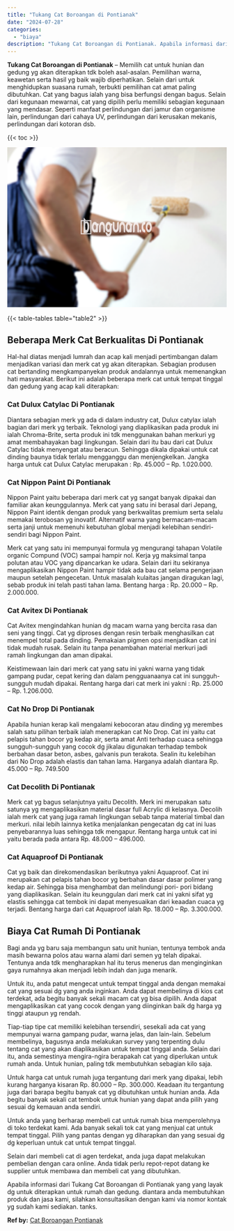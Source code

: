 ```yaml
---
title: "Tukang Cat Boroangan di Pontianak"
date: "2024-07-28"
categories: 
  - "biaya"
description: "Tukang Cat Boroangan di Pontianak. Apabila informasi dari Tukang Cat Boroangan di Pontianak yang yang layak dg untuk diterapkan untuk rumah dan gedung. diant..."
---
```


**Tukang Cat Boroangan di Pontianak** – Memilih cat untuk hunian dan gedung yg akan diterapkan tdk boleh asal-asalan. Pemilihan warna, keawetan serta hasil yg baik wajib diperhatikan. Selain dari untuk menghidupkan suasana rumah, terbukti pemilihan cat amat paling dibutuhkan. Cat yang bagus ialah yang bisa berfungsi dengan bagus. Selain dari kegunaan mewarnai, cat yang dipilih perlu memiliki sebagian kegunaan yang mendasar. Seperti manfaat perlindungan dari jamur dan organisme lain, perlindungan dari cahaya UV, perlindungan dari kerusakan mekanis, perlindungan dari kotoran dsb.

{{< toc >}}

![Tukang Cat Boroangan di Pontianak](/images/jasa-cat-murah02.png)

{{< table-tables table="table2" >}}

## Beberapa Merk Cat Berkualitas Di Pontianak

Hal-hal diatas menjadi lumrah dan acap kali menjadi pertimbangan dalam menjadikan variasi dan merk cat yg akan diterapkan. Sebagian produsen cat bertanding mengkampanyekan produk andalannya untuk memenangkan hati masyarakat. Berikut ini adalah beberapa merk cat untuk tempat tinggal dan gedung yang acap kali diterapkan:

### Cat Dulux Catylac Di Pontianak

Diantara sebagian merk yg ada di dalam industry cat, Dulux catylax ialah bagian dari merk yg terbaik. Teknologi yang diaplikasikan pada produk ini ialah Chroma-Brite, serta produk ini tdk menggunakan bahan merkuri yg amat membahayakan bagi lingkungan. Selain dari itu bau dari cat Dulux Catylac tidak menyengat atau beracun. Sehingga dikala dipakai untuk cat dinding baunya tidak terlalu mengganggu dan menjengkelkan. Jangka harga untuk cat Dulux Catylac merupakan : Rp. 45.000 – Rp. 1.020.000.

### Cat Nippon Paint Di Pontianak

Nippon Paint yaitu beberapa dari merk cat yg sangat banyak dipakai dan familiar akan keunggulannya. Merk cat yang satu ini berasal dari Jepang, Nippon Paint identik dengan produk yang berkwalitas premium serta selalu memakai terobosan yg inovatif. Alternatif warna yang bermacam-macam serta janji untuk memenuhi kebutuhan global menjadi kelebihan sendiri-sendiri bagi Nippon Paint.

Merk cat yang satu ini mempunyai formula yg mengurangi tahapan Volatile organic Compund (VOC) sampai hampir nol. Kerja yg maksimal tanpa polutan atau VOC yang dipancarkan ke udara. Selain dari itu sekiranya mengaplikasikan Nippon Paint hampir tidak ada bau cat selama pengerjaan maupun setelah pengecetan. Untuk masalah kulaitas jangan diragukan lagi, sebab produk ini telah pasti tahan lama. Bentang harga : Rp. 20.000 – Rp. 2.000.000.

### Cat Avitex Di Pontianak

Cat Avitex mengindahkan hunian dg macam warna yang bercita rasa dan seni yang tinggi. Cat yg diproses dengan resin terbaik menghasilkan cat menempel total pada dinding. Pemakaian pigmen opsi menjadikan cat ini tidak mudah rusak. Selain itu tanpa penambahan material merkuri jadi ramah lingkungan dan aman dipakai.

Keistimewaan lain dari merk cat yang satu ini yakni warna yang tidak gampang pudar, cepat kering dan dalam pengguanaanya cat ini sungguh-sungguh mudah dipakai. Rentang harga dari cat merk ini yakni : Rp. 25.000 – Rp. 1.206.000.

### Cat No Drop Di Pontianak

Apabila hunian kerap kali mengalami kebocoran atau dinding yg merembes salah satu pilihan terbaik ialah menerapkan cat No Drop. Cat ini yaitu cat pelapis tahan bocor yg kedap air, serta amat Anti terhadap cuaca sehingga sungguh-sungguh yang cocok dg jikalau digunakan terhadap tembok berbahan dasar beton, asbes, galvanis pun terakota. Sealin itu kelebihan dari No Drop adalah elastis dan tahan lama. Harganya adalah diantara Rp. 45.000 – Rp. 749.500

### Cat Decolith Di Pontianak

Merk cat yg bagus selanjutnya yaitu Decolith. Merk ini merupakan satu satunya yg mengaplikasikan material dasar full Acrylic di kelasnya. Decolih ialah merk cat yang juga ramah lingkungan sebab tanpa material timbal dan merkuri. nilai lebih lainnya ketika menjalankan pengecatan dg cat ini luas penyebarannya luas sehingga tdk mengapur. Rentang harga untuk cat ini yaitu berada pada antara Rp. 48.000 – 496.000.

### Cat Aquaproof Di Pontianak

Cat yg baik dan direkomendasikan berikutnya yakni Aquaproof. Cat ini merupakan cat pelapis tahan bocor yg berbahan dasar dasar polimer yang kedap air. Sehingga bisa menghambat dan melindungi pori- pori bidang yang diaplikasikan. Selain itu keunggulan dari merk cat ini yakni sifat yg elastis sehingga cat tembok ini dapat menyesuaikan dari keaadan cuaca yg terjadi. Bentang harga dari cat Aquaproof ialah Rp. 18.000 – Rp. 3.300.000.

## Biaya Cat Rumah Di Pontianak

Bagi anda yg baru saja membangun satu unit hunian, tentunya tembok anda masih bewarna polos atau warna alami dari semen yg telah dipakai. Tentunya anda tdk mengharapkan hal itu terus menerus dan menginginkan gaya rumahnya akan menjadi lebih indah dan juga menarik.

Untuk itu, anda patut mengecat untuk tempat tinggal anda dengan memakai cat yang sesuai dg yang anda inginkan. Anda dapat membelinya di kios cat terdekat, ada begitu banyak sekali macam cat yg bisa dipilih. Anda dapat mengaplikasikan cat yang cocok dengan yang diinginkan baik dg harga yg tinggi ataupun yg rendah.

Tiap-tiap tipe cat memiliki kelebihan tersendiri, sesekali ada cat yang mempunyai warna gampang pudar, warna jelas, dan lain-lain. Sebelum membelinya, bagusnya anda melakukan survey yang terpenting dulu tentang cat yang akan diaplikasikan untuk tempat tinggal anda. Selain dari itu, anda semestinya mengira-ngira berapakah cat yang diperlukan untuk rumah anda. Untuk hunian, paling tdk membutuhkan sebagian kilo saja.

Untuk harga cat untuk rumah juga tergantung dari merk yang dipakai, lebih kurang harganya kisaran Rp. 80.000 – Rp. 300.000. Keadaan itu tergantung juga dari barapa begitu banyak cat yg dibutuhkan untuk hunian anda. Ada begitu banyak sekali cat tembok untuk hunian yang dapat anda pilih yang sesuai dg kemauan anda sendiri.

Untuk anda yang berharap membeli cat untuk rumah bisa memperolehnya di toko terdekat kami. Ada banyak sekali tok cat yang menjual cat untuk tempat tinggal. Pilih yang pantas dengan yg diharapkan dan yang sesuai dg dg keperluan untuk cat untuk tempat tinggal.

Selain dari membeli cat di agen terdekat, anda juga dapat melakukan pembelian dengan cara online. Anda tidak perlu repot-repot datang ke supplier untuk membawa dan membeli cat yang dibutuhkan.

Apabila informasi dari Tukang Cat Boroangan di Pontianak yang yang layak dg untuk diterapkan untuk rumah dan gedung. diantara anda membutuhkan produk dan jasa kami, silahkan konsultasikan dengan kami via nomor kontak yg sudah kami sediakan. tanks.

**Ref by:** [Cat Boroangan Pontianak](https://id.wikipedia.org/wiki/Cat)

